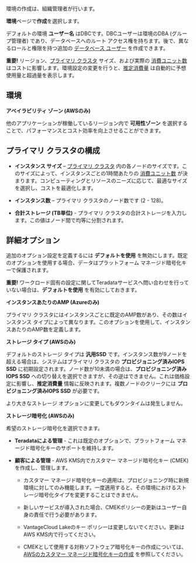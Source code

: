 環境の作成は、組織管理者が行います。

**環境**ページで**作成**を選択します。

デフォルトの環境 **ユーザー名** はDBCです。DBCユーザーは環境のDBA (グループ管理者) であり、データベースへのルート アクセス権を持ちます。後で、異なるロールと権限を持つ追加の [データベース ユーザー](wxe1659392685092.md) を作成できます。

**重要!** リージョン、[プライマリ クラスタ](isb1696461636881.md) サイズ、および実際の [消費ユニット数](onj1682104977691.md) はコストに影響します。環境設定の変更を行うと、[推定消費量](aow1703107228725.md) は自動的に予想使用量と超過量を表示します。

環境
----

**アベイラビリティ ゾーン (AWSのみ)**

他のアプリケーションが稼働しているリージョン内で **可用性ゾーン** を選択することで、パフォーマンスとコスト効率を向上させることができます。

プライマリ クラスタの構成
-------------------------

-   **インスタンス サイズ** – [プライマリ クラスタ](nmr1658424425362.md) 内の各ノードのサイズです。このサイズによって、インスタンスごとの1時間あたりの [消費ユニット数](tdv1682522711429.md) が決まります。コンピューティングとリソースのニーズに応じて、最適なサイズを選択し、コストを最適化します。

-   **インスタンス数** – プライマリ クラスタのノード数です (2 - 128)。

-   **合計ストレージ (TB単位)** - プライマリ クラスタの合計ストレージを入力します。この値はノード間で均等に分割されます。

詳細オプション
--------------

追加のオプション設定を定義するには **デフォルトを使用** を無効にします。既定のオプションを使用する場合、データはプラットフォーム マネージド暗号化キーで保護されます。

**重要!** ワークロード固有の設定に関してTeradataサービスへ問い合わせを行っていない場合は、**デフォルトを使用** を有効にしておきます。

**インスタンスあたりのAMP (Azureのみ)**

プライマリ クラスタにはインスタンスごとに既定のAMP数があり、その数はインスタンス タイプによって異なります。このオプションを使用して、インスタンスあたりのAMP数を定義します。

**ストレージ タイプ (AWSのみ)**

デフォルトのストレージ タイプは **汎用SSD** です。インスタンス数が9ノードを超える場合は、システムはプライマリ クラスタの **プロビジョニング済みIOPS SSD** に初期設定されます。ノード数が10未満の場合は、**プロビジョニング済みIOPS SSD** への切り替えを選択できますが、その逆はできません。これは価格設定に影響し、**推定消費量** 情報に反映されます。複数ノードのクリークには **プロビジョニング済みIOPS SSD** が必要です。

より大きなストレージ オプションに変更してもダウンタイムは発生しません。

**ストレージ暗号化 (AWSのみ)**

希望のストレージ暗号化を選択できます。

-   **Teradataによる管理** - これは既定のオプションで、プラットフォーム マネージド暗号化キーのサポートを維持します。

-   **顧客による管理** - AWS KMS内でカスタマー マネージド暗号化キー (CMEK) を作成し、管理します。

    -   カスタマー マネージド暗号化キーの適用は、プロビジョニング時に新規環境に対してのみ機能します。一度適用すると、その環境におけるストレージ暗号化タイプを変更することはできません。

    -   新しいサービスが導入された場合、CMEKポリシーの更新はユーザー自身の責任で行う必要があります。

    -   VantageCloud Lakeのキー ポリシーは変更しないでください。更新はAWS KMS内で行ってください。

    -   CMEKとして使用する対称ソフトウェア暗号化キーの作成については、[AWSのカスタマー マネージド暗号化キーの作成](https://docs.teradata.com/access/sources/dita/topic?dita:topicPath=qly1704828971494.dita) を参照してください。
